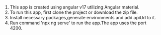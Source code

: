 1) This app is created using angular v17 utilizing Angular material.
2) To run this app, first clone the project or download the zip file.
3) Install necessary packages,generate environments and add apiUrl to it.
4) Run command 'npx ng serve' to run the app.The app uses the port 4200.